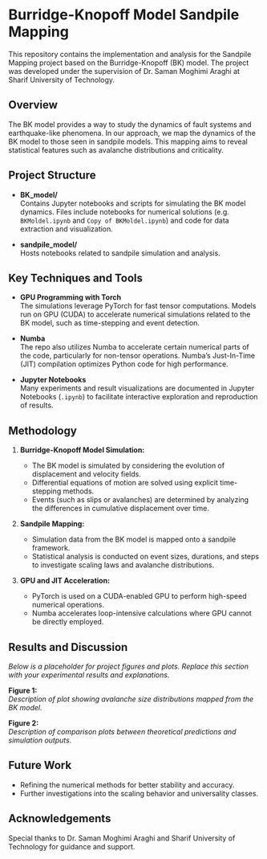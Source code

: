 # Burridge-Knopoff Model Sandpile Mapping

This repository contains the implementation and analysis for the Sandpile Mapping project based on the Burridge-Knopoff (BK) model. The project was developed under the supervision of Dr. Saman Moghimi Araghi at Sharif University of Technology.

## Overview

The BK model provides a way to study the dynamics of fault systems and earthquake-like phenomena. In our approach, we map the dynamics of the BK model to those seen in sandpile models. This mapping aims to reveal statistical features such as avalanche distributions and criticality.

## Project Structure

- **BK_model/**  
  Contains Jupyter notebooks and scripts for simulating the BK model dynamics. Files include notebooks for numerical solutions (e.g. `BKMoldel.ipynb` and `Copy of BKMoldel.ipynb`) and code for data extraction and visualization.
  
- **sandpile_model/**  
  Hosts notebooks related to sandpile simulation and analysis.

## Key Techniques and Tools

- **GPU Programming with Torch**  
  The simulations leverage PyTorch for fast tensor computations. Models run on GPU (CUDA) to accelerate numerical simulations related to the BK model, such as time-stepping and event detection.

- **Numba**  
  The repo also utilizes Numba to accelerate certain numerical parts of the code, particularly for non-tensor operations. Numba’s Just-In-Time (JIT) compilation optimizes Python code for high performance.

- **Jupyter Notebooks**  
  Many experiments and result visualizations are documented in Jupyter Notebooks (`.ipynb`) to facilitate interactive exploration and reproduction of results.

## Methodology

1. **Burridge-Knopoff Model Simulation:**  
   - The BK model is simulated by considering the evolution of displacement and velocity fields.  
   - Differential equations of motion are solved using explicit time-stepping methods.  
   - Events (such as slips or avalanches) are determined by analyzing the differences in cumulative displacement over time.

2. **Sandpile Mapping:**  
   - Simulation data from the BK model is mapped onto a sandpile framework.  
   - Statistical analysis is conducted on event sizes, durations, and steps to investigate scaling laws and avalanche distributions.

3. **GPU and JIT Acceleration:**  
   - PyTorch is used on a CUDA-enabled GPU to perform high-speed numerical operations.  
   - Numba accelerates loop-intensive calculations where GPU cannot be directly employed.

## Results and Discussion

*Below is a placeholder for project figures and plots. Replace this section with your experimental results and explanations.*

**Figure 1:**  
_Description of plot showing avalanche size distributions mapped from the BK model._

**Figure 2:**  
_Description of comparison plots between theoretical predictions and simulation outputs._

## Future Work

- Refining the numerical methods for better stability and accuracy.
- Further investigations into the scaling behavior and universality classes.

## Acknowledgements

Special thanks to Dr. Saman Moghimi Araghi and Sharif University of Technology for guidance and support.
